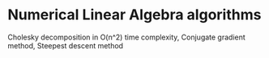 # Numerical Linear Algebra algorithms
Cholesky decomposition in O(n^2) time complexity,
Conjugate gradient method,
Steepest descent method
